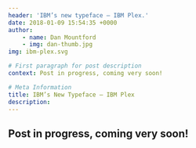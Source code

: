 ```yaml
---
header: 'IBM’s new typeface – IBM Plex.'
date: 2018-01-09 15:54:35 +0000
author:
    - name: Dan Mountford
    - img: dan-thumb.jpg
img: ibm-plex.svg

# First paragraph for post description
context: Post in progress, coming very soon!

# Meta Information
title: IBM’s New Typeface – IBM Plex
description:
---
```


## Post in progress, coming very soon!
